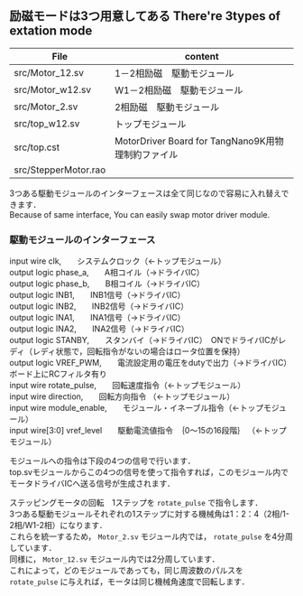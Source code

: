   
## 励磁モードは3つ用意してある There're 3types of extation mode
|File|content|
|---|---|
src/Motor_12.sv | 1－2相励磁　駆動モジュール  
src/Motor_w12.sv | W1－2相励磁　駆動モジュール  
src/Motor_2.sv | 2相励磁　駆動モジュール  
src/top_w12.sv | トップモジュール  
src/top.cst | MotorDriver Board for TangNano9K用物理制約ファイル  
src/StepperMotor.rao | 
  
3つある駆動モジュールのインターフェースは全て同じなので容易に入れ替えできます．  
Because of same interface, You can easily swap motor driver module.
  
### 駆動モジュールのインターフェース

  input  wire       clk,　　システムクロック（←トップモジュール）  
  output logic      phase_a,　　A相コイル（→ドライバIC）  
  output logic      phase_b,　　B相コイル（→ドライバIC）  
  output logic      INB1,　　INB1信号（→ドライバIC）  
  output logic      INB2,　　INB2信号（→ドライバIC）  
  output logic      INA1,　　INA1信号（→ドライバIC）  
  output logic      INA2,　　INA2信号（→ドライバIC）  
  output logic      STANBY,　　スタンバイ（→ドライバIC）　ONでドライバICがレディ（レディ状態で，回転指令がないの場合はロータ位置を保持）  
  output logic      VREF_PWM,　　電流設定用の電圧をdutyで出力（→ドライバIC）　ボード上にRCフィルタ有り  
  input  wire       rotate_pulse,　　回転速度指令（←トップモジュール）  
  input  wire       direction,　　回転方向指令  （←トップモジュール）  
  input  wire       module_enable,　　モジュール・イネーブル指令（←トップモジュール）  
  input  wire[3:0]       vref_level　　駆動電流値指令　｛0～15の16段階｝  （←トップモジュール）  
    
  モジュールへの指令は下段の4つの信号で行います．  
  top.svモジュールからこの4つの信号を使って指令すれば，このモジュール内でモータドライバICへ送る信号が生成されます．  
    

  
ステッピングモータの回転　1ステップを `rotate_pulse` で指令します．  
3つある駆動モジュールそれぞれの1ステップに対する機械角は1：2：4（2相/1-2相/W1-2相）になります．  
これらを統一するため， `Motor_2.sv` モジュール内では， `rotate_pulse` を4分周しています．  
同様に， `Motor_12.sv` モジュール内では2分周しています．  
これによって，どのモジュールであっても，同じ周波数のパルスを `rotate_pulse` に与えれば，モータは同じ機械角速度で回転します．  
